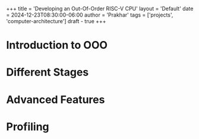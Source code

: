+++
title = 'Developing an Out-Of-Order RISC-V CPU'
layout = 'Default'
date = 2024-12-23T08:30:00-06:00 
author = 'Prakhar'
tags = ['projects', 'computer-architecture']
draft - true
+++




# Introduction to OOO




# Different Stages



# Advanced Features




# Profiling




